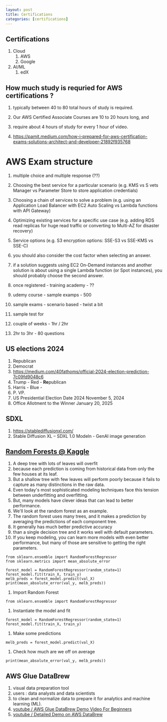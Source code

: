 ```yaml
---
layout: post
title: Certifications
categories: [certifications] 
---
```



## Certifications 

1. Cloud 
    1. AWS 
    1. Google 
1. AI/ML 
    1. edX  


## How much study is requried for AWS certifications ? 

1. typically between 40 to 80 total hours of study is required. 
1. Our AWS Certified Associate Courses are 10 to 20 hours long, and 
1. require about 4 hours of study for every 1 hour of video.

1. https://pamit.medium.com/how-i-prepared-for-aws-certification-exams-solutions-architect-and-developer-21892f935768


# AWS Exam structure

1. multiple choice and multiple response (??)

1. Choosing the best service for a particular scenario (e.g. KMS vs S  vets Manager vs Parameter Store to store application credentials)
1. Choosing a chain of services to solve a problem (e.g. using an Application Load Balancer with EC2 Auto Scaling vs Lambda functions with API Gateway)
1. Optimizing existing services for a specific use case (e.g. adding RDS read replicas for huge read traffic or converting to Multi-AZ for disaster recovery)
1. Service options (e.g. S3 encryption options: SSE-S3 vs SSE-KMS vs SSE-C)
1. you should also consider the cost factor when selecting an answer. 
1. if a solution suggests using EC2 On-Demand instances and another solution is about using a single Lambda function (or Spot instances), you should probably choose the second answer.


1. once registered - training academy - ?? 
1. udemy course - sample examps - 500 
1. sample exams - scenario based - twist a bit 
1. sample test for 
1. couple of weeks - 1hr / 2hr 
1. 2hr to 3hr - 80 questions 


## US elections 2024 

1. Republican 
1. Democrat 
1. https://medium.com/40fathoms/official-2024-election-prediction-7c09fd9048c6
1. Trump - Red - **Re**publican 
1. Harris - Blue - 
1. P. VP. 
1. US Presidential Election Date 2024	November 5, 2024
1. Office Allotment to the Winner 	January 20, 2025

## SDXL 

1. https://stablediffusionxl.com/
1. Stable Diffusion XL – SDXL 1.0 Modeln - GenAI image generation 

## [Random Forests @ Kaggle](https://www.kaggle.com/code/dansbecker/random-forests)

1. A deep tree with lots of leaves will overfit 
1. because each prediction is coming from historical data from only the few houses at its leaf. 
1. But a shallow tree with few leaves will perform poorly because it fails to capture as many distinctions in the raw data.
1. Even today's most sophisticated modeling techniques face this tension between underfitting and overfitting. 
1. But, many models have clever ideas that can lead to better performance. 
1. We'll look at the random forest as an example.
1. The random forest uses many trees, and it makes a prediction by averaging the predictions of each component tree. 
1. It generally has much better predictive accuracy 
1. than a single decision tree and it works well with default parameters. 
1. If you keep modeling, you can learn more models with even better performance, but many of those are sensitive to getting the right parameters.

```
from sklearn.ensemble import RandomForestRegressor
from sklearn.metrics import mean_absolute_error

forest_model = RandomForestRegressor(random_state=1)
forest_model.fit(train_X, train_y)
melb_preds = forest_model.predict(val_X)
print(mean_absolute_error(val_y, melb_preds))
```

1. Import Random Forest 

```
from sklearn.ensemble import RandomForestRegressor
```

1. Instantiate the model and fit 
```
forest_model = RandomForestRegressor(random_state=1)
forest_model.fit(train_X, train_y)
```

1. Make some predictions 

```
melb_preds = forest_model.predict(val_X)
```

1. Check how much are we off on average 

```
print(mean_absolute_error(val_y, melb_preds))
```



## AWS Glue DataBrew 
1. visual data preparation tool 
1. users : data analysts and data scientists 
1. to clean and normalize data to prepare it for analytics and machine learning (ML).
1. [youtube / AWS Glue DataBrew Demo Video For Beginners](https://www.youtube.com/watch?v=G8o5ekfbBO4)
1. [youtube / Detailed Demo on AWS DataBrew](https://www.youtube.com/watch?v=tQYBHelHrgE)
